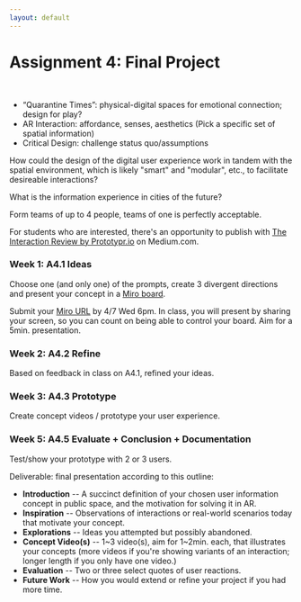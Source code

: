 ```yaml
---
layout: default
---
```


# Assignment 4: Final Project
<br>

- “Quarantine Times”: physical-digital spaces for emotional connection; design for play?
- AR Interaction: affordance, senses, aesthetics (Pick a specific set of spatial information)
- Critical Design: challenge status quo/assumptions

How could the design of the digital user experience work in tandem with the spatial environment, which is likely "smart" and "modular", etc., to facilitate desireable interactions?

What is the information experience in cities of the future?

Form teams of up to 4 people, teams of one is perfectly acceptable.

For students who are interested, there's an opportunity to publish with [The Interaction Review by Prototypr.io](https://blog.prototypr.io/theinteractionreview/home) on Medium.com.

### Week 1: A4.1 Ideas

Choose one (and only one) of the prompts, create 3 divergent directions and present your concept in a [Miro board](https://miro.com/).

Submit your [Miro URL](https://forms.gle/EDzhzmCAJPhydBog6) by 4/7 Wed 6pm. In class, you will present by sharing your screen, so you can count on being able to control your board. Aim for a 5min. presentation.

### Week 2: A4.2 Refine

Based on feedback in class on A4.1, refined your ideas.

### Week 3: A4.3 Prototype

Create concept videos / prototype your user experience.

### Week 5: A4.5 Evaluate + Conclusion + Documentation

Test/show your prototype with 2 or 3 users.

Deliverable: final presentation according to this outline:

- **Introduction** -- A succinct definition of your chosen user information concept in public space, and the motivation for solving it in AR.
- **Inspiration** -- Observations of interactions or real-world scenarios today that motivate your concept.
- **Explorations** -- Ideas you attempted but possibly abandoned.
- **Concept Video(s)** -- 1~3 video(s), aim for 1~2min. each, that illustrates your concepts (more videos if you're showing variants of an interaction; longer length if you only have one video.)
- **Evaluation** -- Two or three select quotes of user reactions.
- **Future Work** -- How you would extend or refine your project if you had more time.
